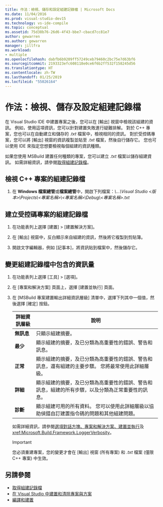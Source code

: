 ```yaml
---
title: 作法：檢視、儲存和設定組建記錄檔 | Microsoft Docs
ms.date: 11/04/2016
ms.prod: visual-studio-dev15
ms.technology: vs-ide-compile
ms.topic: conceptual
ms.assetid: 75d38b76-26d6-4f43-bbe7-cbacd7cc81e7
author: gewarren
ms.author: gewarren
manager: jillfra
ms.workload:
- multiple
ms.openlocfilehash: dabfb6b9209ff57249ceb79460c2bc75e7d63bf6
ms.sourcegitcommit: 2193323efc608118e0ce6f6b2ff532f158245d56
ms.translationtype: HT
ms.contentlocale: zh-TW
ms.lasthandoff: 01/25/2019
ms.locfileid: "55026164"
---
```

# <a name="how-to-view-save-and-configure-build-log-files"></a>作法：檢視、儲存及設定組建記錄檔

在 Visual Studio IDE 中建置專案之後，您可以在 [輸出] 視窗中檢視該組建的資訊。 例如，使用這項資訊，您可以針對建置失敗進行疑難排解。 對於 C++ 專案，您也可以在自動建立和儲存的 *.txt* 檔案中，檢視相同的資訊。 對於受控碼專案，您可以將 [輸出] 視窗的資訊複製並貼至 *.txt* 檔案，然後自行儲存它。 您也可以使用 IDE 來指定您想要檢視每個組建的資訊種類。

如果您使用 MSBuild 建置任何種類的專案，您可以建立 *.txt* 檔案以儲存組建資訊。 如需詳細資訊，請參閱[取得組建記錄檔](../msbuild/obtaining-build-logs-with-msbuild.md)。

## <a name="to-view-the-build-log-file-for-a-c-project"></a>檢視 C++ 專案的組建記錄檔

1.  在 **Windows 檔案總管**或**檔案總管**中，開啟下列檔案：*\\...\Visual Studio \<版本\>\Projects\\<專案名稱\>\\<專案名稱\>\Debug\\<專案名稱\>.txt*

## <a name="to-create-a-build-log-file-for-a-managed-code-project"></a>建立受控碼專案的組建記錄檔

1.  在功能表列上選擇 [建置] > [建置解決方案]。

2.  在 [輸出] 視窗中，反白顯示來自組建的資訊，然後將它複製到剪貼簿。

3.  開啟文字編輯器，例如 [記事本]，將資訊貼到檔案中，然後儲存它。

## <a name="to-change-the-amount-of-information-included-in-the-build-log"></a>變更組建記錄檔中包含的資訊量

1.  在功能表列上選擇 [工具] > [選項]。

2.  在 [專案和解決方案] 頁面上，選擇 [建置並執行] 頁面。

3.  在 [MSBuild 專案建置輸出詳細資訊層級] 清單中，選擇下列其中一個值，然後選擇 [確定] 按鈕。

    |詳細資訊層級|說明|
    | - |-----------------|
    |**無訊息**|只顯示組建摘要。|
    |**最少**|顯示組建的摘要，及已分類為高重要性的錯誤、警告和訊息。|
    |**正常**|顯示組建的摘要，及已分類為高重要性的錯誤、警告和訊息，還有組建的主要步驟。 您將最常使用此詳細層級。|
    |**詳細**|顯示組建的摘要，及已分類為高重要性的錯誤、警告和訊息，組建的所有步驟，以及分類為正常重要性的訊息。|
    |**診斷**|顯示組建可用的所有資料。 您可以使用此詳細層級以協助偵錯自訂建置指令碼的問題和其他組建問題。|

     如需詳細資訊，請參閱[選項對話方塊、專案和解決方案、建置並執行](../ide/reference/options-dialog-box-projects-and-solutions-build-and-run.md)及 <xref:Microsoft.Build.Framework.LoggerVerbosity>。

    > [!IMPORTANT]
    > 您必須重建專案，您的變更才會在 [輸出] 視窗 (所有專案) 和 *<ProjectName>.txt* 檔案 (僅限 C++ 專案) 中生效。

## <a name="see-also"></a>另請參閱

- [取得組建記錄檔](../msbuild/obtaining-build-logs-with-msbuild.md)
- [在 Visual Studio 中建置和清除專案與方案](../ide/building-and-cleaning-projects-and-solutions-in-visual-studio.md)
- [編譯和建置](../ide/compiling-and-building-in-visual-studio.md)